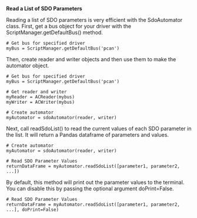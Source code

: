 **Read a List of SDO Parameters**

Reading a list of SDO parameters is very efficient with the SdoAutomator class. First, get a bus object for your driver with the ScriptManager.getDefaultBus() method.

    # Get bus for specified driver
    myBus = ScriptManager.getDefaultBus('pcan')

Then, create reader and writer objects and then use them to make the automator object.

    # Get bus for specified driver
    myBus = ScriptManager.getDefaultBus('pcan')

    # Get reader and writer
    myReader = ACReader(mybus)
    myWriter = ACWriter(mybus)

    # Create automator
    myAutomator = sdoAutomator(reader, writer)

Next, call readSdoList() to read the current values of each SDO parameter in the list. It will return a Pandas dataframe of parameters and values.

    # Create automator
    myAutomator = sdoAutomator(reader, writer)

    # Read SDO Parameter Values
    returnDataFrame = myAutomator.readSdoList([parameter1, parameter2, ...])

By default, this method will print out the parameter values to the terminal. You can disable this by passing the optional argument doPrint=False.

    # Read SDO Parameter Values
    returnDataFrame = myAutomator.readSdoList([parameter1, parameter2, ...], doPrint=False)